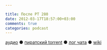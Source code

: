 ```yaml
---

title: После РТ 280
date: 2012-03-17T18:57:00+03:00
comments: true
categories: podcast
---
```

[аудио](http://cdn.radio-t.com/rt280post.mp3) ● [пиратский torrent](http://pirates.radio-t.com/torrents/rt280post.mp3.torrent) ● [лог чата](http://chat.radio-t.com/logs/radio-t-280.html) ● [wiki](http://wiki.radio-t.com/%D0%9F%D0%BE%D1%81%D0%BB%D0%B5_%D0%A0%D0%A2_280)<audio src="http://cdn.radio-t.com/rt280post.mp3" preload="none">

